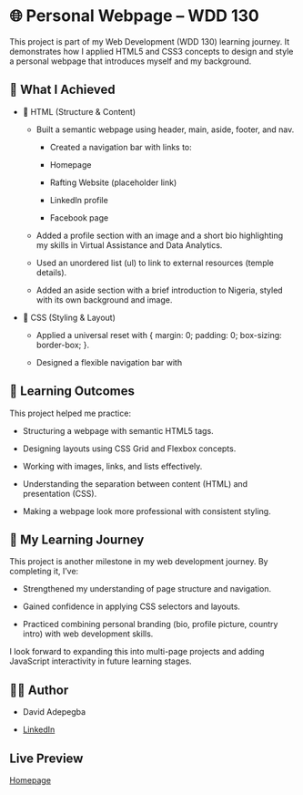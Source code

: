 # 🌐 Personal Webpage – WDD 130

This project is part of my Web Development (WDD 130) learning journey. It demonstrates how I applied HTML5 and CSS3 concepts to design and style a personal webpage that introduces myself and my background.

## 📌 What I Achieved

- 🔹 HTML (Structure & Content)

  - Built a semantic webpage using header, main, aside, footer, and nav.

    - Created a navigation bar with links to:

    - Homepage

    - Rafting Website (placeholder link)

    - LinkedIn profile

    - Facebook page

  - Added a profile section with an image and a short bio highlighting my skills in Virtual Assistance and Data Analytics.

  - Used an unordered list (ul) to link to external resources (temple details).

  - Added an aside section with a brief introduction to Nigeria, styled with its own background and image.

- 🔹 CSS (Styling & Layout)

  - Applied a universal reset with { margin: 0; padding: 0; box-sizing: border-box; }.

  - Designed a flexible navigation bar with

## 🎯 Learning Outcomes

This project helped me practice:

- Structuring a webpage with semantic HTML5 tags.

- Designing layouts using CSS Grid and Flexbox concepts.

- Working with images, links, and lists effectively.

- Understanding the separation between content (HTML) and presentation (CSS).

- Making a webpage look more professional with consistent styling.

## 📖 My Learning Journey

This project is another milestone in my web development journey. By completing it, I’ve:

- Strengthened my understanding of page structure and navigation.

- Gained confidence in applying CSS selectors and layouts.

- Practiced combining personal branding (bio, profile picture, country intro) with web development skills.

<p>I look forward to expanding this into multi-page projects and adding JavaScript interactivity in future learning stages.</p>

## 👨‍💻 Author

- David Adepegba

- <a href="https://www.linkedin.com/in/adepegbadavid1">LinkedIn</a>

## Live Preview

<a href="https://adepegba1.github.io/wdd130/index.html">Homepage</a>
